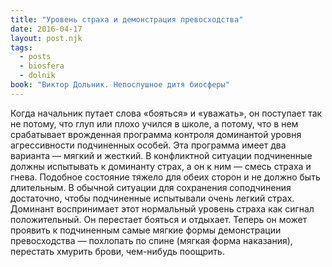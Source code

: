 ```yaml
---
title: "Уровень страха и демонстрация превосходства"
date: 2016-04-17
layout: post.njk
tags:
  - posts
  - biosfera
  - dolnik
book: "Виктор Дольник. Непослушное дитя биосферы"
---
```


Когда начальник путает слова «бояться» и «уважать», он поступает так не потому, что глуп или плохо учился в школе, а потому, что в нем срабатывает врожденная программа контроля доминантой уровня агрессивности подчиненных особей. Эта программа имеет два варианта — мягкий и жесткий. В конфликтной ситуации подчиненные должны испытывать к доминанту страх, а он к ним — смесь страха и гнева. Подобное состояние тяжело для обеих сторон и не должно быть длительным. В обычной ситуации для сохранения соподчинения достаточно, чтобы подчиненные испытывали очень легкий страх. Доминант воспринимает этот нормальный уровень страха как сигнал положительный. Он перестает бояться и отдыхает. Теперь он может проявить к подчиненным самые мягкие формы демонстрации превосходства — похлопать по спине (мягкая форма наказания), перестать хмурить брови, чем-нибудь поощрить.
